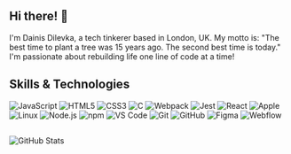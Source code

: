## Hi there! 👋

I'm Dainis Dilevka, a tech tinkerer based in London, UK. My motto is: "The best time to plant a tree was 15 years ago. The second best time is today." I'm passionate about rebuilding life one line of code at a time!

## Skills & Technologies

![JavaScript](https://img.shields.io/badge/JavaScript-F7DF1E?style=for-the-badge&logo=javascript&logoColor=black) ![HTML5](https://img.shields.io/badge/HTML5-E34F26?style=for-the-badge&logo=html5&logoColor=white) ![CSS3](https://img.shields.io/badge/CSS3-1572B6?style=for-the-badge&logo=css3&logoColor=white) ![C](https://img.shields.io/badge/C-00599C?style=for-the-badge&logo=c&logoColor=white) ![Webpack](https://img.shields.io/badge/Webpack-8DD6F9?style=for-the-badge&logo=webpack&logoColor=black) ![Jest](https://img.shields.io/badge/Jest-C21325?style=for-the-badge&logo=jest&logoColor=white) ![React](https://img.shields.io/badge/React-61DAFB?style=for-the-badge&logo=react&logoColor=black) ![Apple](https://img.shields.io/badge/Apple-000000?style=for-the-badge&logo=apple&logoColor=white) ![Linux](https://img.shields.io/badge/Linux-FCC624?style=for-the-badge&logo=linux&logoColor=black) ![Node.js](https://img.shields.io/badge/Node.js-339933?style=for-the-badge&logo=node.js&logoColor=white) ![npm](https://img.shields.io/badge/npm-CB3837?style=for-the-badge&logo=npm&logoColor=white) ![VS Code](https://img.shields.io/badge/VS_Code-007ACC?style=for-the-badge&logo=visual-studio-code&logoColor=white) ![Git](https://img.shields.io/badge/Git-F05032?style=for-the-badge&logo=git&logoColor=white) ![GitHub](https://img.shields.io/badge/GitHub-181717?style=for-the-badge&logo=github&logoColor=white) ![Figma](https://img.shields.io/badge/Figma-F24E1E?style=for-the-badge&logo=figma&logoColor=white) ![Webflow](https://img.shields.io/badge/Webflow-333333?style=for-the-badge&logo=webflow&logoColor=white)



## 

![GitHub Stats](https://github-readme-stats.vercel.app/api?username=mozartdd&show_icons=true&theme=radical)






